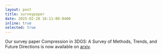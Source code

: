 ```yaml
---
layout: post
title: surveypaper
date: 2025-02-28 16:11:00-0400
inline: true
selected: true
---
```


Our survey paper Compression in 3DGS: A Survey of Methods, Trends, and Future Directions is now available on [arxiv](https://arxiv.org/abs/2502.19457).